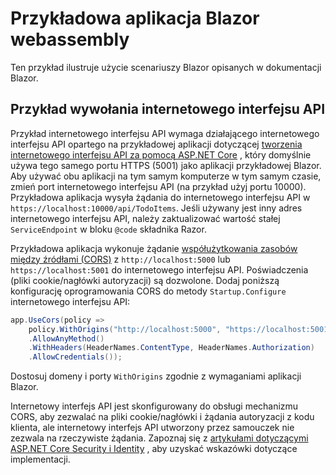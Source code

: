 # <a name="blazor-webassembly-sample-app"></a>Przykładowa aplikacja Blazor webassembly

Ten przykład ilustruje użycie scenariuszy Blazor opisanych w dokumentacji Blazor.

## <a name="call-web-api-example"></a>Przykład wywołania internetowego interfejsu API

Przykład internetowego interfejsu API wymaga działającego internetowego interfejsu API opartego na przykładowej aplikacji dotyczącej <a href="https://docs.microsoft.com/aspnet/core/tutorials/first-web-api">tworzenia internetowego interfejsu API za pomocą ASP.NET Core</a> , który domyślnie używa tego samego portu HTTPS (5001) jako aplikacji przykładowej Blazor. Aby używać obu aplikacji na tym samym komputerze w tym samym czasie, zmień port internetowego interfejsu API (na przykład użyj portu 10000). Przykładowa aplikacja wysyła żądania do internetowego interfejsu API w `https://localhost:10000/api/TodoItems`. Jeśli używany jest inny adres internetowego interfejsu API, należy zaktualizować wartość stałej `ServiceEndpoint` w bloku `@code` składnika Razor.</p>

Przykładowa aplikacja wykonuje żądanie <a href="https://docs.microsoft.com/aspnet/core/security/cors">współużytkowania zasobów między źródłami (CORS)</a> z `http://localhost:5000` lub `https://localhost:5001` do internetowego interfejsu API. Poświadczenia (pliki cookie/nagłówki autoryzacji) są dozwolone. Dodaj poniższą konfigurację oprogramowania CORS do metody `Startup.Configure` internetowego interfejsu API:</p>

```csharp
app.UseCors(policy => 
    policy.WithOrigins("http://localhost:5000", "https://localhost:5001")
    .AllowAnyMethod()
    .WithHeaders(HeaderNames.ContentType, HeaderNames.Authorization)
    .AllowCredentials());
```

Dostosuj domeny i porty `WithOrigins` zgodnie z wymaganiami aplikacji Blazor.

Internetowy interfejs API jest skonfigurowany do obsługi mechanizmu CORS, aby zezwalać na pliki cookie/nagłówki i żądania autoryzacji z kodu klienta, ale internetowy interfejs API utworzony przez samouczek nie zezwala na rzeczywiste żądania. Zapoznaj się z <a href="https://docs.microsoft.com/aspnet/core/security/">artykułami dotyczącymi ASP.NET Core Security i Identity</a> , aby uzyskać wskazówki dotyczące implementacji.
